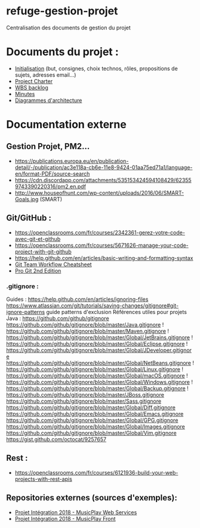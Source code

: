 # refuge-gestion-projet
Centralisation des documents de gestion du projet



Documents du projet :
=====================

- [Initialisation](https://docs.google.com/document/d/1gBDud3LpvzIHUw8_HQIu0eaOinJnq9tQKl2_UpnjVsE/edit) (but, consignes, choix technos, rôles, propositions de sujets, adresses email...)
- [Project Charter](https://docs.google.com/document/d/1-eo4aM_2slbmf-zPa_YHkvIrGOf8dDrlKQDj2gGk1Bk/edit)
- [WBS backlog](https://docs.google.com/spreadsheets/d/1xcJTQHaBiujmIFJoVDBjfTPv6cw6zPeTq2JODcNpshU/edit?usp=sharing)
- [Minutes](https://github.com/PID-2019-Refuge/refuge-gestion-projet/tree/master/minutes)
- [Diagrammes d'architecture](https://github.com/PID-2019-Refuge/refuge-gestion-projet/tree/master/architecture)




Documentation externe
=====================

## Gestion Projet, PM2...

- https://publications.europa.eu/en/publication-detail/-/publication/ac3e118a-cb6e-11e8-9424-01aa75ed71a1/language-en/format-PDF/source-search 
- https://cdn.discordapp.com/attachments/535153424594108429/623559743390220316/pm2.en.pdf
- http://www.houseofhunt.com/wp-content/uploads/2016/06/SMART-Goals.jpg (SMART)

## Git/GitHub :

- https://openclassrooms.com/fr/courses/2342361-gerez-votre-code-avec-git-et-github
- https://openclassrooms.com/fr/courses/5671626-manage-your-code-project-with-git-github 
- https://help.github.com/en/articles/basic-writing-and-formatting-syntax
- [Git Team Workflow Cheatsheet](https://jameschambers.co/writing/git-team-workflow-cheatsheet/)
- [Pro Git 2nd Edition](https://git-scm.com/book/en/v2/)

### .gitignore :
Guides :
https://help.github.com/en/articles/ignoring-files
https://www.atlassian.com/git/tutorials/saving-changes/gitignore#git-ignore-patterns guide patterns d'exclusion
Références utiles pour projets Java :
https://github.com/github/gitignore
https://github.com/github/gitignore/blob/master/Java.gitignore !
https://github.com/github/gitignore/blob/master/Maven.gitignore  !
https://github.com/github/gitignore/blob/master/Global/JetBrains.gitignore !
https://github.com/github/gitignore/blob/master/Global/Eclipse.gitignore !
https://github.com/github/gitignore/blob/master/Global/JDeveloper.gitignore
https://github.com/github/gitignore/blob/master/Global/NetBeans.gitignore !
https://github.com/github/gitignore/blob/master/Global/Linux.gitignore !
https://github.com/github/gitignore/blob/master/Global/macOS.gitignore !
https://github.com/github/gitignore/blob/master/Global/Windows.gitignore !
https://github.com/github/gitignore/blob/master/Global/Backup.gitignore !
https://github.com/github/gitignore/blob/master/JBoss.gitignore
https://github.com/github/gitignore/blob/master/Sass.gitignore
https://github.com/github/gitignore/blob/master/Global/Diff.gitignore
https://github.com/github/gitignore/blob/master/Global/Emacs.gitignore
https://github.com/github/gitignore/blob/master/Global/GPG.gitignore
https://github.com/github/gitignore/blob/master/Global/Images.gitignore
https://github.com/github/gitignore/blob/master/Global/Vim.gitignore
https://gist.github.com/octocat/9257657

## Rest :

- https://openclassrooms.com/fr/courses/6121936-build-your-web-projects-with-rest-apis

## Repositories externes (sources d'exemples):

- [Projet Intégration 2018 - MusicPlay Web Services](https://github.com/iepscf-namur/musicplay-ws)
- [Projet Intégration 2018 - MusicPlay Front](https://github.com/iepscf-namur/musicplay-ctv)
